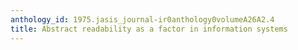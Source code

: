 ```yaml
---
anthology_id: 1975.jasis_journal-ir0anthology0volumeA26A2.4
title: Abstract readability as a factor in information systems
---
```

